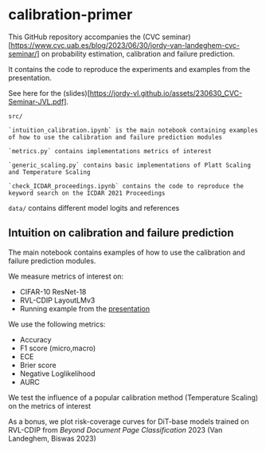 # calibration-primer

This GitHub repository accompanies the (CVC seminar)[https://www.cvc.uab.es/blog/2023/06/30/jordy-van-landeghem-cvc-seminar/] on probability estimation, calibration and failure prediction. 

It contains the code to reproduce the experiments and examples from the presentation.

See here for the (slides)[https://jordy-vl.github.io/assets/230630_CVC-Seminar-JVL.pdf].

`src/` 

    `intuition_calibration.ipynb` is the main notebook containing examples of how to use the calibration and failure prediction modules

    `metrics.py` contains implementations metrics of interest

    `generic_scaling.py` contains basic implementations of Platt Scaling and Temperature Scaling

    `check_ICDAR_proceedings.ipynb` contains the code to reproduce the keyword search on the ICDAR 2021 Proceedings 
    
    
`data/` contains different model logits and references


## Intuition on calibration and failure prediction

The main notebook contains examples of how to use the calibration and failure prediction modules.

We measure metrics of interest on:
- CIFAR-10 ResNet-18
- RVL-CDIP LayoutLMv3
- Running example from the [presentation](https://www.cvc.uab.es/blog/2023/06/30/jordy-van-landeghem-cvc-seminar/) 

We use the following metrics:
- Accuracy
- F1 score (micro,macro)
- ECE
- Brier score
- Negative Loglikelihood
- AURC

We test the influence of a popular calibration method (Temperature Scaling) on the metrics of interest

As a bonus, we plot risk-coverage curves for DiT-base models trained on RVL-CDIP from *Beyond Document Page Classification* 2023 (Van Landeghem, Biswas 2023)
